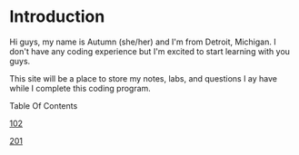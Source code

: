 
# Introduction 

Hi guys, my name is Autumn (she/her) and I'm from Detroit, Michigan. I don't have any coding experience but I'm excited to start learning with you guys.

This site will be a place to store my notes, labs, and questions I ay have while I complete this coding program.



Table Of Contents 

[102](/Reading-Notes/102/)

[201](/Reading-Notes/201/)